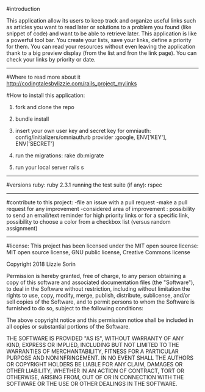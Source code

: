 #introduction

This application allow its users to keep track and organize useful links such as articles you want to read later or solutions to a problem you found (like snippet of code) and want to be able to retrieve later. 
This application is like a powerful tool bar. You create your lists, save your links, define a priority for them. You can read your resources without even leaving the application thank to a big preview display (from the list and fron the link page). You can check your links by priority or date. 

-------------------------------------------------------------------------------------------------------------
#Where to read more about it
http://codingtalesbylizzie.com/rails_project_mylinks

#How to install this application:

1. fork and clone the repo

2. bundle install

3. insert your own user key and secret key for omniauth:
config/initializers/omniauth.rb
provider :google, ENV['KEY'], ENV['SECRET']

4. run the migrations: 
rake db:migrate


5. run your local server
rails s

-------------------------------------------------------------------------------------------------------------

#versions
ruby: ruby 2.3.1
running the test suite (if any): rspec

-------------------------------------------------------------------------------------------------------------

#contribute to this project:
-file an issue with a pull request
-make a pull request for any improvement
-considered area of improvement : possibility to send an email/text reminder for high priority links or for a specific link, possibility to choose a color from a checkbox list (versus random assignment)

-------------------------------------------------------------------------------------------------------------

#license:
This project has been licensed under the MIT open source license:
MIT open source license, GNU public license, Creative Commons license


Copyright 2018 Lizzie Sorin

Permission is hereby granted, free of charge, to any person obtaining a copy of this software and associated documentation files (the "Software"), to deal in the Software without restriction, including without limitation the rights to use, copy, modify, merge, publish, distribute, sublicense, and/or sell copies of the Software, and to permit persons to whom the Software is furnished to do so, subject to the following conditions:

The above copyright notice and this permission notice shall be included in all copies or substantial portions of the Software.

THE SOFTWARE IS PROVIDED "AS IS", WITHOUT WARRANTY OF ANY KIND, EXPRESS OR IMPLIED, INCLUDING BUT NOT LIMITED TO THE WARRANTIES OF MERCHANTABILITY, FITNESS FOR A PARTICULAR PURPOSE AND NONINFRINGEMENT. IN NO EVENT SHALL THE AUTHORS OR COPYRIGHT HOLDERS BE LIABLE FOR ANY CLAIM, DAMAGES OR OTHER LIABILITY, WHETHER IN AN ACTION OF CONTRACT, TORT OR OTHERWISE, ARISING FROM, OUT OF OR IN CONNECTION WITH THE SOFTWARE OR THE USE OR OTHER DEALINGS IN THE SOFTWARE.

